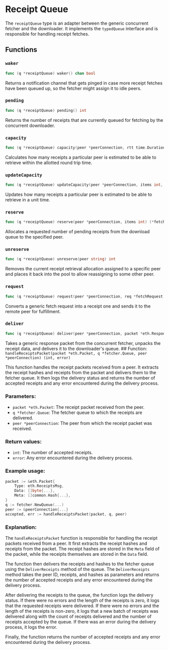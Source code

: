 # Receipt Queue

The `receiptQueue` type is an adapter between the generic concurrent fetcher and the downloader. It implements the `typedQueue` interface and is responsible for handling receipt fetches.

## Functions

### `waker`

```go
func (q *receiptQueue) waker() chan bool
```

Returns a notification channel that gets pinged in case more receipt fetches have been queued up, so the fetcher might assign it to idle peers.

### `pending`

```go
func (q *receiptQueue) pending() int
```

Returns the number of receipts that are currently queued for fetching by the concurrent downloader.

### `capacity`

```go
func (q *receiptQueue) capacity(peer *peerConnection, rtt time.Duration) int
```

Calculates how many receipts a particular peer is estimated to be able to retrieve within the allotted round trip time.

### `updateCapacity`

```go
func (q *receiptQueue) updateCapacity(peer *peerConnection, items int, span time.Duration)
```

Updates how many receipts a particular peer is estimated to be able to retrieve in a unit time.

### `reserve`

```go
func (q *receiptQueue) reserve(peer *peerConnection, items int) (*fetchRequest, bool, bool)
```

Allocates a requested number of pending receipts from the download queue to the specified peer.

### `unreserve`

```go
func (q *receiptQueue) unreserve(peer string) int
```

Removes the current receipt retrieval allocation assigned to a specific peer and places it back into the pool to allow reassigning to some other peer.

### `request`

```go
func (q *receiptQueue) request(peer *peerConnection, req *fetchRequest, resCh chan *eth.Response) (*eth.Request, error)
```

Converts a generic fetch request into a receipt one and sends it to the remote peer for fulfillment.

### `deliver`

```go
func (q *receiptQueue) deliver(peer *peerConnection, packet *eth.Response) (int, error)
```

Takes a generic response packet from the concurrent fetcher, unpacks the receipt data, and delivers it to the downloader's queue. ## Function: `handleReceiptsPacket(packet *eth.Packet, q *fetcher.Queue, peer *peerConnection) (int, error)`

This function handles the receipt packets received from a peer. It extracts the receipt hashes and receipts from the packet and delivers them to the fetcher queue. It then logs the delivery status and returns the number of accepted receipts and any error encountered during the delivery process.

### Parameters:
- `packet *eth.Packet`: The receipt packet received from the peer.
- `q *fetcher.Queue`: The fetcher queue to which the receipts are delivered.
- `peer *peerConnection`: The peer from which the receipt packet was received.

### Return values:
- `int`: The number of accepted receipts.
- `error`: Any error encountered during the delivery process.

### Example usage:
```go
packet := &eth.Packet{
    Type: eth.ReceiptsMsg,
    Data: []byte{...},
    Meta: []common.Hash{...},
}
q := fetcher.NewQueue(...)
peer := &peerConnection{...}
accepted, err := handleReceiptsPacket(packet, q, peer)
```

### Explanation:
The `handleReceiptsPacket` function is responsible for handling the receipt packets received from a peer. It first extracts the receipt hashes and receipts from the packet. The receipt hashes are stored in the `Meta` field of the packet, while the receipts themselves are stored in the `Data` field.

The function then delivers the receipts and hashes to the fetcher queue using the `DeliverReceipts` method of the queue. The `DeliverReceipts` method takes the peer ID, receipts, and hashes as parameters and returns the number of accepted receipts and any error encountered during the delivery process.

After delivering the receipts to the queue, the function logs the delivery status. If there were no errors and the length of the receipts is zero, it logs that the requested receipts were delivered. If there were no errors and the length of the receipts is non-zero, it logs that a new batch of receipts was delivered along with the count of receipts delivered and the number of receipts accepted by the queue. If there was an error during the delivery process, it logs the error.

Finally, the function returns the number of accepted receipts and any error encountered during the delivery process.